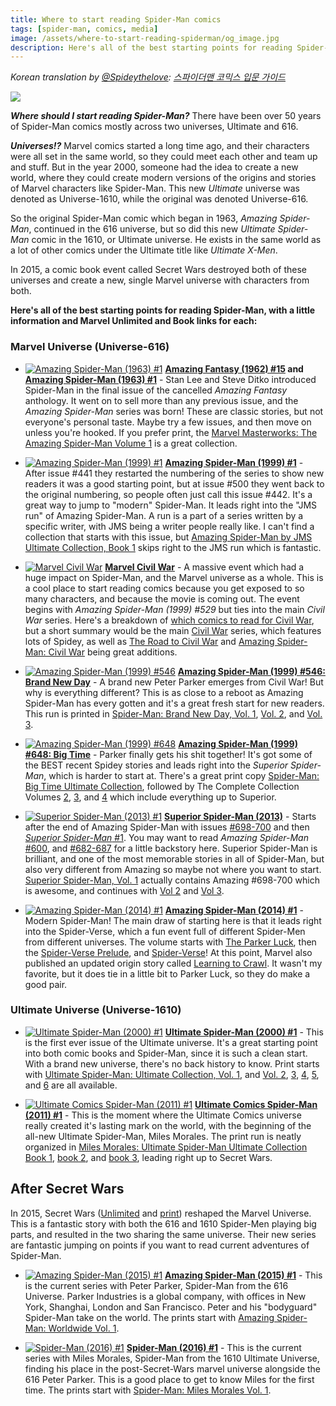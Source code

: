 ```yaml
---
title: Where to start reading Spider-Man comics
tags: [spider-man, comics, media]
image: /assets/where-to-start-reading-spiderman/og_image.jpg
description: Here's all of the best starting points for reading Spider-Man, with a little information and Marvel Unlimited and Book links for each.
---
```


<style>
.article .fit {
	max-width: 100%;
  margin-top: 20px;
}

.article ul {
  margin-left: 0;
}

.article li {
  min-height: 130px;
  list-style: none;
}

.article li img {
	height: 130px;
  border: 1px solid black;
  float: left;
  margin: 5px 10px 0 0;
}
</style>

*Korean translation by <a href="https://twitter.com/spideythelove/">@Spideythelove</a>: <span class="korean">[스파이더맨 코믹스 입문 가이드](/articles/where-to-start-reading-spiderman-korean)</span>*

<img id="spidey-timeline" src="/assets/where-to-start-reading-spiderman/spider-timeline.jpg" class="fit">

***Where should I start reading Spider-Man?*** There have been over 50 years of Spider-Man comics mostly across two universes, Ultimate and 616.

***Universes!?*** Marvel comics started a long time ago, and their characters were all set in the same world, so they could meet each other and team up and stuff. But in the year 2000, someone had the idea to create a new world, where they could create modern versions of the origins and stories of Marvel characters like Spider-Man. This new *Ultimate* universe was denoted as Universe-1610, while the original was denoted Universe-616.

So the original Spider-Man comic which began in 1963, *Amazing Spider-Man*, continued in the 616 universe, but so did this new *Ultimate Spider-Man* comic in the 1610, or Ultimate universe. He exists in the same world as a lot of other comics under the Ultimate title like *Ultimate X-Men*.

In 2015, a comic book event called Secret Wars destroyed both of these universes and create a new, single Marvel universe with characters from both.

**Here's all of the best starting points for reading Spider-Man, with a little information and Marvel Unlimited and Book links for each:**

### Marvel Universe (Universe-616)

- [![Amazing Spider-Man (1963) #1](/assets/where-to-start-reading-spiderman/thumb-1.jpg)](http://amzn.to/1SlrWtQ)
**[Amazing Fantasy (1962) #15](http://marvel.com/comics/issue/16926/amazing_fantasy_1962_15) and [Amazing Spider-Man (1963) #1](http://marvel.com/comics/issue/6482/amazing_spider-man_1963_1)** -
Stan Lee and Steve Ditko introduced Spider-Man in the final issue of the cancelled *Amazing Fantasy* anthology. It went on to sell more than any previous issue, and the *Amazing Spider-Man* series was born! These are classic stories, but not everyone's personal taste. Maybe try a few issues, and then move on unless you're hooked. If you prefer print, the [Marvel Masterworks: The Amazing Spider-Man Volume 1](http://amzn.to/1SlrWtQ) is a great collection.

- [![Amazing Spider-Man (1999) #1](/assets/where-to-start-reading-spiderman/thumb-442.jpg)](http://amzn.to/1TpzWby)
[**Amazing Spider-Man (1999) #1**](http://marvel.com/comics/issue/37894/amazing_spider-man_1999_1) -
After issue #441 they restarted the numbering of the series to show new readers it was a good starting point, but at issue #500 they went back to the original numbering, so people often just call this issue #442. It's a great way to jump to "modern" Spider-Man. It leads right into the "JMS run" of Amazing Spider-Man. A run is a part of a series written by a specific writer, with JMS being a writer people really like. I can't find a collection that starts with this issue, but [Amazing Spider-Man by JMS Ultimate Collection, Book 1](http://amzn.to/1TpzWby) skips right to the JMS run which is fantastic.  

- [![Marvel Civil War](/assets/where-to-start-reading-spiderman/thumb-civil_war2.jpg)](http://amzn.to/1TpzZo2)
[**Marvel Civil War**](http://amzn.to/1TpzZo2) -
A massive event which had a huge impact on Spider-Man, and the Marvel universe as a whole. This is a cool place to start reading comics because you get exposed to so many characters, and because the movie is coming out. The event begins with *Amazing Spider-Man (1999) #529* but ties into the main *Civil War* series. Here's a breakdown of [which comics to read for Civil War](/articles/comics-for-civil-war/), but a short summary would be the main [Civil War](http://amzn.to/1TpzZo2) series, which features lots of Spidey, as well as [The Road to Civil War](http://amzn.to/1JjKyZf) and [Amazing Spider-Man: Civil War](http://amzn.to/1R29fw2) being great additions.

- [![Amazing Spider-Man (1999) #546](/assets/where-to-start-reading-spiderman/thumb-546.jpg)](http://amzn.to/1JJfFIC)
[**Amazing Spider-Man (1999) #546: Brand New Day**](http://marvel.com/comics/issue/17338/amazing_spider-man_1999_546) -
A brand new Peter Parker emerges from Civil War! But why is everything different? This is as close to a reboot as Amazing Spider-Man has every gotten and it's a great fresh start for new readers. This run is printed in [Spider-Man: Brand New Day, Vol. 1](http://amzn.to/1JJfFIC), [Vol. 2](http://amzn.to/1R29JlQ), and [Vol. 3](http://amzn.to/1R29KpV).

- [![Amazing Spider-Man (1999) #648](/assets/where-to-start-reading-spiderman/thumb-648.jpg)](http://amzn.to/1TpzPNb)
[**Amazing Spider-Man (1999) #648: Big Time**](http://marvel.com/comics/issue/34135/amazing_spider-man_1999_648) -
Parker finally gets his shit together! It's got some of the BEST recent Spidey stories and leads right into the *Superior Spider-Man*, which is harder to start at. There's a great print copy [Spider-Man: Big Time Ultimate Collection](http://amzn.to/1TpzPNb), followed by The Complete Collection Volumes [2](http://amzn.to/2avlilA), [3](http://amzn.to/2ahMMwq), and [4](http://amzn.to/2aT1gRA) which include everything up to Superior.

- [![Superior Spider-Man (2013) #1](/assets/where-to-start-reading-spiderman/thumb-ssm.jpg)](http://amzn.to/1R2a6N3)
[**Superior Spider-Man (2013)**](http://marvel.com/comics/issue/46462/superior_spider-man_2013_1) -
Starts after the end of Amazing Spider-Man with issues [#698-700](http://marvel.com/comics/issue/40120/amazing_spider-man_1999_698) and then [*Superior Spider-Man* #1](http://marvel.com/comics/issue/46462/superior_spider-man_2013_1). You may want to read *Amazing Spider-Man* [#600](http://marvel.com/comics/issue/24407/amazing_spider-man_1999_600), and [#682-687](http://marvel.com/comics/issue/40110/amazing_spider-man_1999_682) for a little backstory here. Superior Spider-Man is brilliant, and one of the most memorable stories in all of Spider-Man, but also very different from Amazing so maybe not where you want to start. [Superior Spider-Man, Vol. 1](http://amzn.to/1R2a6N3) actually contains Amazing #698-700 which is awesome, and continues with [Vol 2](http://amzn.to/1R2a9su) and [Vol 3](http://amzn.to/1JjLTPJ).

- [![Amazing Spider-Man (2014) #1](/assets/where-to-start-reading-spiderman/thumb-asmv3.jpg)](http://amzn.to/1JjM25W)
[**Amazing Spider-Man (2014) #1**](http://marvel.com/comics/issue/45798/amazing_spider-man_2014_1) -
Modern Spider-Man! The main draw of starting here is that it leads right into the Spider-Verse, which a fun event full of different Spider-Men from different universes. The volume starts with [The Parker Luck](http://amzn.to/1JjM25W), then the [Spider-Verse Prelude](http://amzn.to/1JjM2Tg), and [Spider-Verse](http://amzn.to/1JjM7X5)! At this point, Marvel also published an updated origin story called [Learning to Crawl](http://amzn.to/1R2b6kw). It wasn't my favorite, but it does tie in a little bit to Parker Luck, so they do make a good pair.

### Ultimate Universe (Universe-1610)

- [![Ultimate Spider-Man (2000) #1](/assets/where-to-start-reading-spiderman/thumb-usm1.jpg)](http://amzn.to/1JJfLQz)
[**Ultimate Spider-Man (2000) #1**](http://marvel.com/comics/issue/4372/ultimate_spider-man_2000_1) -
This is the first ever issue of the Ultimate universe. It's a great starting point into both comic books and Spider-Man, since it is such a clean start. With a brand new universe, there's no back history to know. Print starts with [Ultimate Spider-Man: Ultimate Collection, Vol. 1](http://amzn.to/1JJfLQz), and [Vol. 2](http://amzn.to/1JOy1b6), [3](http://amzn.to/1R2bBuJ), [4](http://amzn.to/1JOy7zC), [5](http://amzn.to/1JOyeuZ), and [6](http://amzn.to/1JOyfiH) are all available.  

- [![Ultimate Comics Spider-Man (2011) #1](/assets/where-to-start-reading-spiderman/thumb-miles_1.jpg)](http://amzn.to/1TpAa2r)
[**Ultimate Comics Spider-Man (2011) #1**](http://marvel.com/comics/issue/38394/ultimate_comics_spider-man_2011_1) -
This is the moment where the Ultimate Comics universe really created it's lasting mark on the world, with the beginning of the all-new Ultimate Spider-Man, Miles Morales. The print run is neatly organized in [Miles Morales: Ultimate Spider-Man Ultimate Collection Book 1](http://amzn.to/2kwIpOM), [book 2](http://amzn.to/1R2d7x8), and [book 3](http://amzn.to/1R2d8B9), leading right up to Secret Wars.

## After Secret Wars

In 2015, Secret Wars ([Unlimited](http://marvel.com/comics/issue/52447/secret_wars_2015_1) and [print](http://amzn.to/1R2dR5e)) reshaped the Marvel Universe. This is a fantastic story with both the 616 and 1610 Spider-Men playing big parts, and resulted in the two sharing the same universe. Their new series are fantastic jumping on points if you want to read current adventures of Spider-Man.

- [![Amazing Spider-Man (2015) #1](/assets/where-to-start-reading-spiderman/thumb-secret_parker.jpg)](http://amzn.to/1TpzY3m)
[**Amazing Spider-Man (2015) #1**](http://marvel.com/comics/issue/55298/amazing_spider-man_2015_1) -
This is the current series with Peter Parker, Spider-Man from the 616 Universe. Parker Industries is a global company, with offices in New York, Shanghai, London and San Francisco. Peter and his "bodyguard" Spider-Man take on the world. The prints start with [Amazing Spider-Man: Worldwide Vol. 1](http://amzn.to/1TpzY3m).

- [![Spider-Man (2016) #1](/assets/where-to-start-reading-spiderman/thumb-secret_miles.jpg)](http://amzn.to/1MQzrDu)
[**Spider-Man (2016) #1**](http://marvel.com/comics/issue/55693/spider-man_2016_1) -
This is the current series with Miles Morales, Spider-Man from the 1610 Ultimate Universe, finding his place in the post-Secret-Wars marvel universe alongside the 616 Peter Parker. This is a good place to get to know Miles for the first time. The prints start with [Spider-Man: Miles Morales Vol. 1](http://amzn.to/1MQzrDu).
